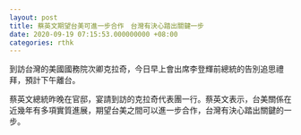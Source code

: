 ```yaml
---
layout: post
title: 蔡英文期望台美可進一步合作　台灣有決心踏出關鍵一步
date: 2020-09-19 07:15:53.000000000 +08:00
categories: rthk
---
```


到訪台灣的美國國務院次卿克拉奇，今日早上會出席李登輝前總統的告別追思禮拜，預計下午離台。

蔡英文總統昨晚在官邸，宴請到訪的克拉奇代表團一行。蔡英文表示，台美關係在近幾年有多項實質進展，期望台美之間可以進一步合作，台灣有決心踏出關鍵的一步。
